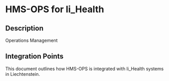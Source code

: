 # HMS-OPS for li_Health

## Description

Operations Management

## Integration Points

This document outlines how HMS-OPS is integrated with li_Health systems in Liechtenstein.
